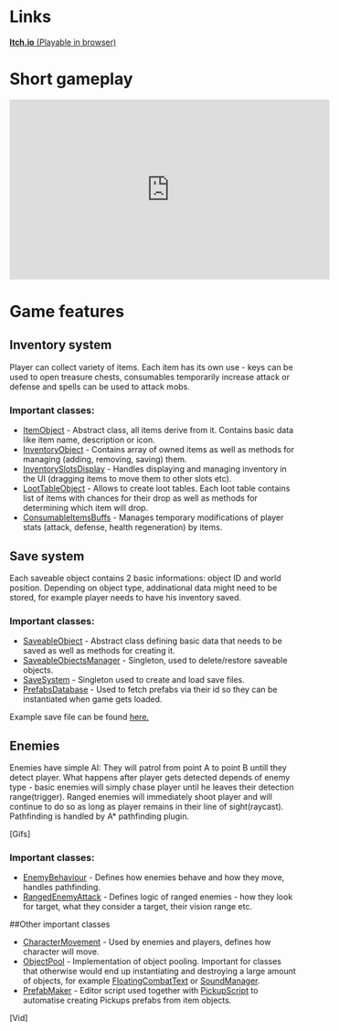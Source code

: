 # Links

[**Itch.io** (Playable in browser)](https://ys95.itch.io/pixelviking)

# Short gameplay

<iframe width="560" height="315" src="https://www.youtube.com/embed/tq1-kkjXB2k?controls=0" title="YouTube video player" frameborder="0" allow="accelerometer; autoplay; clipboard-write; encrypted-media; gyroscope; picture-in-picture" allowfullscreen></iframe>

# Game features

## Inventory system

Player can collect variety of items. Each item has its own use - keys can be used to open treasure chests, consumables temporarily increase attack or defense and spells can be used to attack mobs. 

### Important classes:
* [ItemObject](https://github.com/Ys95/PixelViking_Scripts/blob/main/InventorySystem/ItemObject.cs) - Abstract class, all items derive from it. Contains basic data like item name, description or icon.
* [InventoryObject](https://github.com/Ys95/PixelViking_Scripts/blob/main/InventorySystem/InventoryObject.cs) - Contains array of owned items as well as methods for managing (adding, removing, saving) them. 
* [InventorySlotsDisplay](https://github.com/Ys95/PixelViking_Scripts/blob/main/UI/InventorySlotsDisplay.cs) - Handles displaying and managing inventory in the UI (dragging items to move them to other slots etc). 
* [LootTableObject](https://github.com/Ys95/PixelViking_Scripts/blob/main/InventorySystem/LootTableObject.cs) - Allows to create loot tables. Each loot table contains list of items with chances for their drop as well as methods for determining which item will drop. 
* [ConsumableItemsBuffs](https://github.com/Ys95/PixelViking_Scripts/blob/main/Player/ConsumableItemsBuffs.cs) - Manages temporary modifications of player stats (attack, defense, health regeneration) by items.

## Save system

Each saveable object contains 2 basic informations: object ID and world position. Depending on object type, addinational data might need to be stored, for example player needs to have his inventory saved. 

### Important classes:
* [SaveableObject](https://github.com/Ys95/PixelViking_Scripts/blob/main/SaveSystem/SaveableObject.cs) - Abstract class defining basic data that needs to be saved as well as methods for creating it.
* [SaveableObjectsManager](https://github.com/Ys95/PixelViking_Scripts/blob/main/StaticAndSingletons/SaveableObjectsManager.cs) - Singleton, used to delete/restore saveable objects.
* [SaveSystem](https://github.com/Ys95/PixelViking_Scripts/blob/main/StaticAndSingletons/SaveSystem.cs) - Singleton used to create and load save files.
* [PrefabsDatabase](https://github.com/Ys95/PixelViking_Scripts/blob/main/Databases/PrefabsDatabase.cs) - Used to fetch prefabs via their id so they can be instantiated when game gets loaded.

Example save file can be found [here.]()

## Enemies

Enemies have simple AI: They will patrol from point A to point B untill they detect player. What happens after player gets detected depends of enemy type - basic enemies will simply chase player until he leaves their detection range(trigger). Ranged enemies will immediately shoot player and will continue to do so as long as player remains in their line of sight(raycast). 
Pathfinding is handled by A* pathfinding plugin.

[Gifs]

### Important classes:
* [EnemyBehaviour](https://github.com/Ys95/PixelViking_Scripts/blob/main/Enemies/EnemyBehaviour.cs) - Defines how enemies behave and how they move, handles pathfinding.
* [RangedEnemyAttack](https://github.com/Ys95/PixelViking_Scripts/blob/main/Enemies/RangedEnemyAttack.cs) - Defines logic of ranged enemies - how they look for target, what they consider a target, their vision range etc.

##Other important classes

* [CharacterMovement](https://github.com/Ys95/PixelViking_Scripts/blob/main/Character/CharacterMovement.cs) - Used by enemies and players, defines how character will move.
* [ObjectPool](https://github.com/Ys95/PixelViking_Scripts/blob/main/StaticAndSingletons/ObjectPool.cs) - Implementation of object pooling. Important for classes that otherwise would end up instantiating and destroying a large amount of objects, for example [FloatingCombatText](https://github.com/Ys95/PixelViking_Scripts/blob/main/StaticAndSingletons/SoundManager.cs) or [SoundManager](https://github.com/Ys95/PixelViking_Scripts/blob/main/StaticAndSingletons/SoundManager.cs). 
* [PrefabMaker]() - Editor script used together with [PickupScript](https://github.com/Ys95/PixelViking_Scripts/tree/main/Environment) to automatise creating Pickups prefabs from item objects.

[Vid]






